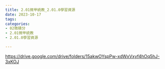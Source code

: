 ```yaml
---
title: 2.01微甲統教_2.01.0學習資源
date: 2023-10-17
tags: 
categories:
- 02微積分
- 2.01微甲統教
- 2.01.0學習資源

---
```

https://drive.google.com/drive/folders/15akwOYspPw-xdWxVxyf4hOq5hJ-3xKOJ
